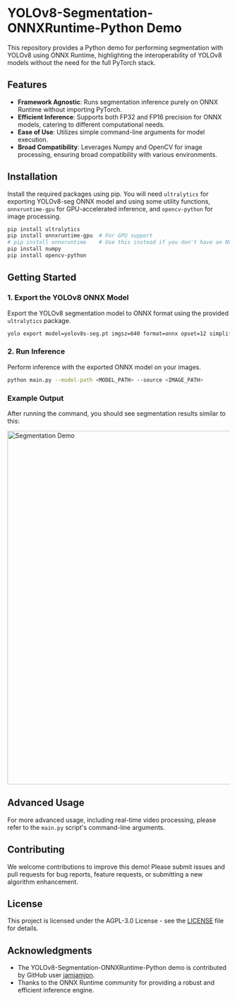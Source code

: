 # YOLOv8-Segmentation-ONNXRuntime-Python Demo

This repository provides a Python demo for performing segmentation with YOLOv8 using ONNX Runtime, highlighting the interoperability of YOLOv8 models without the need for the full PyTorch stack.

## Features

- **Framework Agnostic**: Runs segmentation inference purely on ONNX Runtime without importing PyTorch.
- **Efficient Inference**: Supports both FP32 and FP16 precision for ONNX models, catering to different computational needs.
- **Ease of Use**: Utilizes simple command-line arguments for model execution.
- **Broad Compatibility**: Leverages Numpy and OpenCV for image processing, ensuring broad compatibility with various environments.

## Installation

Install the required packages using pip. You will need `ultralytics` for exporting YOLOv8-seg ONNX model and using some utility functions, `onnxruntime-gpu` for GPU-accelerated inference, and `opencv-python` for image processing.

```bash
pip install ultralytics
pip install onnxruntime-gpu  # For GPU support
# pip install onnxruntime    # Use this instead if you don't have an NVIDIA GPU
pip install numpy
pip install opencv-python
```

## Getting Started

### 1. Export the YOLOv8 ONNX Model

Export the YOLOv8 segmentation model to ONNX format using the provided `ultralytics` package.

```bash
yolo export model=yolov8s-seg.pt imgsz=640 format=onnx opset=12 simplify
```

### 2. Run Inference

Perform inference with the exported ONNX model on your images.

```bash
python main.py --model-path <MODEL_PATH> --source <IMAGE_PATH>
```

### Example Output

After running the command, you should see segmentation results similar to this:

<img src="https://user-images.githubusercontent.com/51357717/279988626-eb74823f-1563-4d58-a8e4-0494025b7c9a.jpg" alt="Segmentation Demo" width="800">

## Advanced Usage

For more advanced usage, including real-time video processing, please refer to the `main.py` script's command-line arguments.

## Contributing

We welcome contributions to improve this demo! Please submit issues and pull requests for bug reports, feature requests, or submitting a new algorithm enhancement.

## License

This project is licensed under the AGPL-3.0 License - see the [LICENSE](https://github.com/ultralytics/ultralytics/blob/main/LICENSE) file for details.

## Acknowledgments

- The YOLOv8-Segmentation-ONNXRuntime-Python demo is contributed by GitHub user [jamjamjon](https://github.com/jamjamjon).
- Thanks to the ONNX Runtime community for providing a robust and efficient inference engine.
